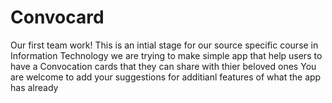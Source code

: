 # Convocard
Our first team work!
This is an intial stage for our source specific course in Information Technology
we are trying to make simple app that help users to have a Convocation cards that they can share with thier beloved ones
You are welcome to add your suggestions for additianl features of what the app has already
